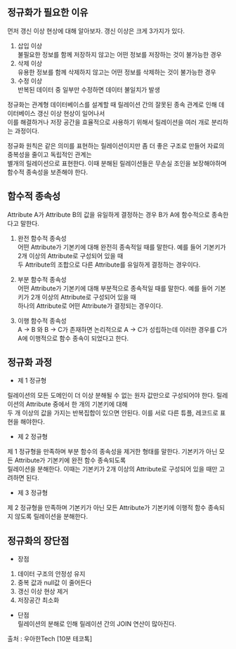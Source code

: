 ## 정규화가 필요한 이유

먼저 갱신 이상 현상에 대해 알아보자. 갱신 이상은 크게 3가지가 있다.    

1. 삽입 이상  
불필요한 정보를 함께 저장하지 않고는 어떤 정보를 저장하는 것이 불가능한 경우  
2. 삭제 이상  
유용한 정보를 함께 삭제하지 않고는 어떤 정보를 삭제하는 것이 불가능한 경우  
3. 수정 이상   
반복된 데이터 중 일부만 수정하면 데이터 불일치가 발생  

정규화는 관계형 데이터베이스를 설계할 때 릴레이션 간의 잘못된 종속 관계로 인해 데이터베이스 갱신 이상 현상이 일어나서  
이를 해결하거나 저장 공간을 효율적으로 사용하기 위해서 릴레이션을 여러 개로 분리하는 과정이다.  

정규화 원칙은 같은 의미를 표현하는 릴레이션이지만 좀 더 좋은 구조로 만들어 자료의 중복성을 줄이고 독립적인 관계는  
별개의 릴레이션으로 표현한다. 이때 분해된 릴레이션들은 무손실 조인을 보장해야하며 함수적 종속성을 보존해야 한다.  
 
## 함수적 종속성

Attribute A가 Attribute B의 값을 유일하게 결정하는 경우 B가 A에 함수적으로 종속한다고 말한다.  

1. 완전 함수적 종속성  
어떤 Attribute가 기본키에 대해 완전히 종속적일 때를 말한다. 예를 들어 기본키가 2개 이상의 Attribute로 구성되어 있을 때    
두 Attribute의 조합으로 다른 Attribute를 유일하게 결정하는 경우이다.  

2. 부분 함수적 종속성  
어떤 Attribute가 기본키에 대해 부분적으로 종속적일 때를 말한다. 예를 들어 기본키가 2개 이상의 Attribute로 구성되어 있을 때  
하나의 Attribute로 어떤 Attribute가 결정되는 경우이다.  

3. 이행 함수적 종속성  
A -> B 와 B -> C가 존재하면 논리적으로 A -> C가 성립하는데 이러한 경우를 C가 A에 이행적으로 함수 종속이 되었다고 한다.

## 정규화 과정

* 제 1 정규형  

릴레이션의 모든 도메인이 더 이상 분해될 수 없는 원자 값만으로 구성되어야 한다. 릴레이션의 Attribute 중에서 한 개의 기본키에 대해  
두 개 이상의 값을 가지는 반복집합이 있으면 안된다. 이를 서로 다른 튜플, 레코드로 표현을 해야한다.  

* 제 2 정규형

제 1 정규형을 만족하며 부분 함수의 종속성을 제거한 형태를 말한다. 기본키가 아닌 모든 Attribute가 기본키에 완전 함수 종속되도록   
릴레이션을 분해한다. 이때는 기본키가 2개 이상의 Attribute로 구성되어 있을 때만 고려하면 된다.  

* 제 3 정규형

제 2 정규형을 만족하며 기본키가 아닌 모든 Attribute가 기본키에 이행적 함수 종속되지 않도록 릴레이션을 분해한다.   


## 정규화의 장단점

* 장점 
1. 데이터 구조의 안정성 유지   
2. 중복 값과 null값 이 줄어든다  
3. 갱신 이상 현상 제거 
4. 저장공간 최소화

* 단점   
릴레이션의 분해로 인해 릴레이션 간의 JOIN 연산이 많아진다. 

출처 : 우아한Tech [10분 테코톡]
